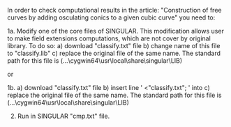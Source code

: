 In order to check computational results in the article: "Construction of free curves by adding osculating conics to a given cubic curve" you need to:

1a. Modify one of the core files of SINGULAR. This modification allows user to make field extensions computations, which are not cover by original library. To do so:
a) download "classify.txt" file
b) change name of this file to "classify.lib"
c) replace the original file of the same name. The standard path for this file is (...\cygwin64\usr\local\share\singular\LIB)

or

1b.
a) download "classify.txt" file
b) insert line ' <"classify.txt"; ' into
c) replace the original file of the same name. The standard path for this file is (...\cygwin64\usr\local\share\singular\LIB)

2. Run in SINGULAR "cmp.txt" file.


